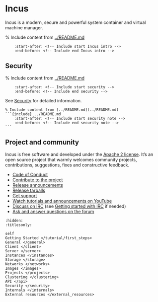 # Incus

Incus is a modern, secure and powerful system container and virtual machine manager.

% Include content from [../README.md](../README.md)
```{include} ../README.md
    :start-after: <!-- Include start Incus intro -->
    :end-before: <!-- Include end Incus intro -->
```

## Security

% Include content from [../README.md](../README.md)
```{include} ../README.md
    :start-after: <!-- Include start security -->
    :end-before: <!-- Include end security -->
```

See [Security](security.md) for detailed information.

````{important}
% Include content from [../README.md](../README.md)
```{include} ../README.md
    :start-after: <!-- Include start security note -->
    :end-before: <!-- Include end security note -->
```
````

## Project and community

Incus is free software and developed under the [Apache 2 license](https://www.apache.org/licenses/LICENSE-2.0).
It’s an open source project that warmly welcomes community projects, contributions, suggestions, fixes and constructive feedback.

- [Code of Conduct](https://github.com/lxc/incus/blob/main/CODE_OF_CONDUCT.md)
- [Contribute to the project](contributing.md)
- [Release announcements](https://discuss.linuxcontainers.org/c/news/13)
- [Release tarballs](https://github.com/lxc/incus/releases/)
- [Get support](support.md)
- [Watch tutorials and announcements on YouTube](https://www.youtube.com/@TheZabbly)
- [Discuss on IRC](https://web.libera.chat/#lxc) (see [Getting started with IRC](https://discuss.linuxcontainers.org/t/getting-started-with-irc/11920) if needed)
- [Ask and answer questions on the forum](https://discuss.linuxcontainers.org)

```{toctree}
:hidden:
:titlesonly:

self
Getting Started </tutorial/first_steps>
General </general>
Client </client>
Server </server>
Instances </instances>
Storage </storage>
Networks </networks>
Images </images>
Projects </projects>
Clustering </clustering>
API </api>
Security </security>
Internals </internals>
External resources </external_resources>
```

